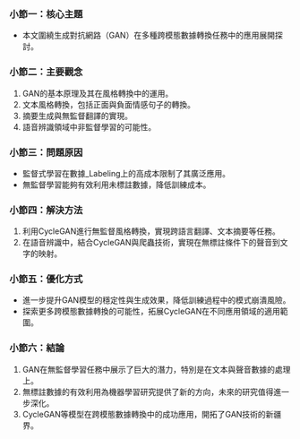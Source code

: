 ### 小節一：核心主題
- 本文圍繞生成對抗網路（GAN）在多種跨模態數據轉換任務中的應用展開探討。

### 小節二：主要觀念
1. GAN的基本原理及其在風格轉換中的運用。
2. 文本風格轉換，包括正面與負面情感句子的轉換。
3. 摘要生成與無監督翻譯的實現。
4. 語音辨識領域中非監督學習的可能性。

### 小節三：問題原因
- 監督式學習在數據_Labeling上的高成本限制了其廣泛應用。
- 無監督學習能夠有效利用未標註數據，降低訓練成本。

### 小節四：解決方法
1. 利用CycleGAN進行無監督風格轉換，實現跨語言翻譯、文本摘要等任務。
2. 在語音辨識中，結合CycleGAN與爬蟲技術，實現在無標註條件下的聲音到文字的映射。

### 小節五：優化方式
- 進一步提升GAN模型的穩定性與生成效果，降低訓練過程中的模式崩潰風險。
- 探索更多跨模態數據轉換的可能性，拓展CycleGAN在不同應用領域的適用範圍。

### 小節六：結論
1. GAN在無監督學習任務中展示了巨大的潛力，特別是在文本與聲音數據的處理上。
2. 無標註數據的有效利用為機器學習研究提供了新的方向，未來的研究值得進一步深化。
3. CycleGAN等模型在跨模態數據轉換中的成功應用，開拓了GAN技術的新疆界。
